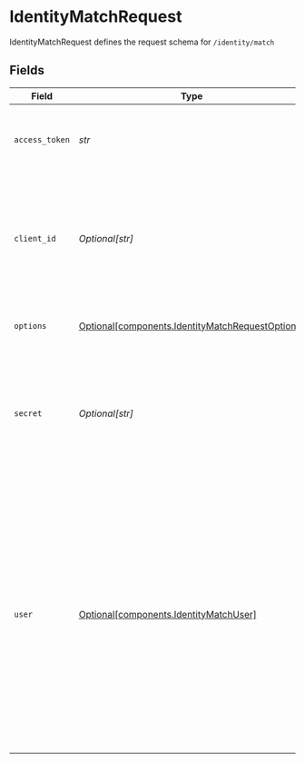 # IdentityMatchRequest

IdentityMatchRequest defines the request schema for `/identity/match`


## Fields

| Field                                                                                                                                                                                                                                                                                 | Type                                                                                                                                                                                                                                                                                  | Required                                                                                                                                                                                                                                                                              | Description                                                                                                                                                                                                                                                                           |
| ------------------------------------------------------------------------------------------------------------------------------------------------------------------------------------------------------------------------------------------------------------------------------------- | ------------------------------------------------------------------------------------------------------------------------------------------------------------------------------------------------------------------------------------------------------------------------------------- | ------------------------------------------------------------------------------------------------------------------------------------------------------------------------------------------------------------------------------------------------------------------------------------- | ------------------------------------------------------------------------------------------------------------------------------------------------------------------------------------------------------------------------------------------------------------------------------------- |
| `access_token`                                                                                                                                                                                                                                                                        | *str*                                                                                                                                                                                                                                                                                 | :heavy_check_mark:                                                                                                                                                                                                                                                                    | The access token associated with the Item data is being requested for.                                                                                                                                                                                                                |
| `client_id`                                                                                                                                                                                                                                                                           | *Optional[str]*                                                                                                                                                                                                                                                                       | :heavy_minus_sign:                                                                                                                                                                                                                                                                    | Your Plaid API `client_id`. The `client_id` is required and may be provided either in the `PLAID-CLIENT-ID` header or as part of a request body.                                                                                                                                      |
| `options`                                                                                                                                                                                                                                                                             | [Optional[components.IdentityMatchRequestOptions]](../../models/components/identitymatchrequestoptions.md)                                                                                                                                                                            | :heavy_minus_sign:                                                                                                                                                                                                                                                                    | An optional object to filter /identity/match results                                                                                                                                                                                                                                  |
| `secret`                                                                                                                                                                                                                                                                              | *Optional[str]*                                                                                                                                                                                                                                                                       | :heavy_minus_sign:                                                                                                                                                                                                                                                                    | Your Plaid API `secret`. The `secret` is required and may be provided either in the `PLAID-SECRET` header or as part of a request body.                                                                                                                                               |
| `user`                                                                                                                                                                                                                                                                                | [Optional[components.IdentityMatchUser]](../../models/components/identitymatchuser.md)                                                                                                                                                                                                | :heavy_minus_sign:                                                                                                                                                                                                                                                                    | The user's legal name, phone number, email address and address used to perform fuzzy match. If Financial Account Matching is enabled in the Identity Verification product, leave this field empty to automatically match against PII collected from the Identity Verification checks. |